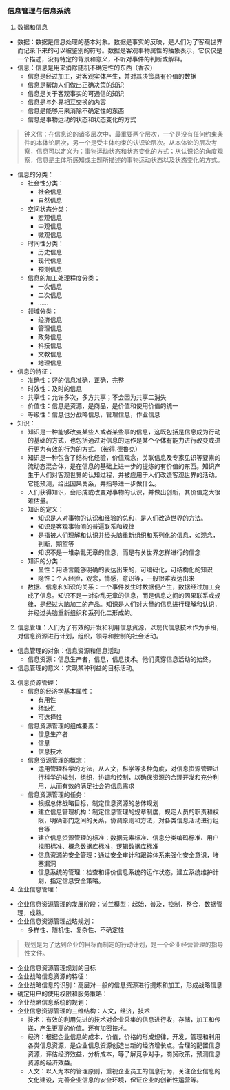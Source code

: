 ### 信息管理与信息系统
1. 数据和信息
- 数据：数据是信息处理的基本对象。数据是事实的反映，是人们为了客观世界而记录下来的可以被鉴别的符号。数据是客观事物属性的抽象表示，它仅仅是一个描述，没有特定的背景和意义，不听对事件的判断或解释。
- 信息：信息是用来消除随机不确定性的东西（香农）
  - 信息是经过加工，对客观实体产生，并对其决策具有价值的数据
  - 信息是帮助人们做出正确决策的知识
  - 信息是关于客观事实的可通信的知识
  - 信息是与外界相互交换的内容
  - 信息是能够用来消除不确定性的东西
  - 信息是事物运动的状态和状态变化的方式
> 钟义信：在信息论的诸多层次中，最重要两个层次，一个是没有任何约束条件的本体论层次，另一个是受主体约束的认识论层次。从本体论的层次考察，信息可以定义为：事物运动状态和状态变化的方式；从认识论的角度观察，信息是主体所感知或主题所描述的事物运动状态以及状态变化的方式。
- 信息的分类：
  - 社会性分类：
    - 社会信息
    - 自然信息
  - 空间状态分类：
    - 宏观信息
    - 中观信息
    - 微观信息
  - 时间性分类：
    - 历史信息
    - 现代信息
    - 预测信息
  - 信息的加工处理程度分类；
    - 一次信息
    - 二次信息
    - ......
  - 领域分类：
    - 经济信息
    - 管理信息
    - 政务信息
    - 科技信息
    - 文教信息
    - 地理信息
- 信息的特征：
  - 准确性：好的信息准确，正确，完整
  - 时效性：及时的信息
  - 共享性：允许多次，多方共享；不会因为共享二消失
  - 价值性：信息是资源，是商品，是价值和使用价值的统一
  - 等级性：信息也分战略信息，管理信息，作业信息
- 知识：
    - 知识是一种能够改变某些人或者某些事的信息，这既包括是信息成为行动的基础的方式，也包括通过对信息的运作是某个个体有能力进行改变或进行更为有效的行为的方式。（彼得.德鲁克）
    - 知识是一种包含了结构化经验，价值观念，关联信息及专家见识等要素的流动态混合体，是在信息的基础上进一步的提炼的有价值的东西。知识产生于人们对客观世界的认知过程，并被应用于人们改造客观世界的活动。它能预测，给出因果关系，并指导进一步做什么。
    - 人们获得知识，会形成或改变对事物的认识，并做出创新，其价值之大很难估量。
    - 知识的定义：
      - 知识是人对事物的认识和经验的总和，是人们改造世界的方法。
      - 知识是客观事物间的普遍联系和规律
      - 是指被人们理解和认识并经头脑重新组织和系列化的信息，如观念，判断，期望等
      - 知识不是一堆杂乱无章的信息，而是有关世界怎样进行的信念
    - 知识的分类：
      - 显性：用语言能够明确的表达出来的，可编码化，可结构化的知识
      - 隐性：个人经验，观念，情感，意识等，一般很难表达出来
    - 数据、信息和知识的关系：一个事件发生时数据便产生，数据经过加工变成了信息。知识不是一对杂乱无章的信息，而是信息之间的因果联系或规律，是经过大脑加工的产品。知识是人们对大量的信息进行理解和认识，并经过头脑重新组织和系列化二形成的。
2. 信息管理：人们为了有效的开发和利用信息资源，以现代信息技术作为手段，对信息资源进行计划，组织，领导和控制的社会活动。
- 信息管理的对象：信息资源和信息活动
  - 信息资源：信息生产者，信息，信息技术。他们贯穿信息活动的始终。
- 信息管理的意义：实现某种利益的目标活动。
3. 信息资源管理：
   - 信息的经济学基本属性：
     - 有用性
     - 稀缺性
     - 可选择性
   - 信息资源管理的组成要素：
     - 信息生产者
     - 信息
     - 信息技术
   - 信息资源管理的概念：
     - 运用管理科学的方法，从人文，科学等多种角度，对信息资源管理进行科学的规划，组织，协调和控制，以确保资源的合理开发和充分利用，从而有效的满足社会的信息需求
   - 信息资源管理的任务：
     - 根据总体战略目标，制定信息资源的总体规划
     - 建立信息管理机构：制定信息管理的规章制度，规定人员的职责和权限，明确部门之间的关系，协调原则和方法，对各类信息活动进行组合等
     - 建立信息资源管理的标准：数据元素标准、信息分类编码标准、用户视图标准、概念数据库标准，逻辑数据库标准
     - 信息资源的安全管理：通过安全审计和跟踪体系来强化安全意识，堵塞漏洞
     - 信息系统的管理：检查和评价信息系统的运作状态，建立系统维护计划，指定信息安全策略。
4. 企业信息管理：
- 企业信息资源管理的发展阶段：诺兰模型：起始，普及，控制，整合，数据管理，成熟。
- 企业信息资源管理战略规划：
  - 多样性、随机性、复杂性、不确定性
> 规划是为了达到企业的目标而制定的行动计划，是一个企业经营管理的指导性文件。
  - 企业信息资源管理规划的目标
  - 企业战略信息资源的特征：
  - 企业战略信息的识别：高层对一般的信息资源进行提炼和加工，形成战略信息
  - 确定用户的使用权限和服务策略：
  - 企业战略信息系统的规划：
- 企业信息资源管理的三维结构：人文，经济，技术
  - 技术：有效的利用先进的技术对企业采集的信息进行收，存储，加工和传递，产生更高的价值。还有加密技术。
  - 经济：根据企业信息的成本，价值，价格的形成规律，开发，管理和利用各类信息资源，是企业信息资源创造出新的经济增长点。合理的配置信息资源，评估经济效益，分析成本，等了解竞争对手，商贸政策，预测信息资源的经济效益。
  - 人文：以人为本的管理原则，重视企业员工的信息行为，关注企业信息的文化建设，完善企业信息的安全环境，保证企业的创新性运营等。